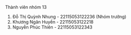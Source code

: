 Thành viên nhóm 13
1. Đỗ Thị Quỳnh Nhung - 22115053122236 (Nhóm trưởng)
2. Khương Ngân Huyền - 22115053122218
3. Nguyễn Phúc Thiên - 22115053122343
